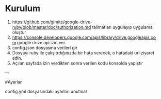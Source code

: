 # Kurulum

1. https://github.com/gimite/google-drive-ruby/blob/master/doc/authorization.md talimatları uygulayıp uygulama oluştur
2. https://console.developers.google.com/apis/library/drive.googleapis.com google drive api izin ver.
3. config.json dosyasına verileri gir
4. Dosyayı ruby ile çalışıtrdığınızda bir hata verecek, o hatadaki url ziyaret edin.
5. Açılan sayfada izin verdikten sonra verilen kodu konsolda yapıştır

--

#Ayarlar

config.yml dosyasındaki ayarları unutma!